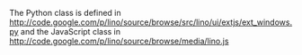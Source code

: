 The Python class is defined in
http://code.google.com/p/lino/source/browse/src/lino/ui/extjs/ext_windows.py
and the JavaScript class in
http://code.google.com/p/lino/source/browse/media/lino.js